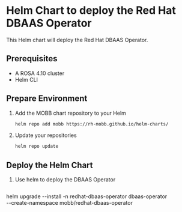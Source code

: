 # Helm Chart to deploy the Red Hat DBAAS Operator

This Helm chart will deploy the Red Hat DBAAS Operator.

## Prerequisites

* A ROSA 4.10 cluster
* Helm CLI

## Prepare Environment

1. Add the MOBB chart repository to your Helm

    ```bash
    helm repo add mobb https://rh-mobb.github.io/helm-charts/
    ```

1. Update your repositories

    ```bash
    helm repo update
    ```

## Deploy the Helm Chart


1. Use helm to deploy the DBAAS Operator

   ```bash
helm upgrade --install -n redhat-dbaas-operator dbaas-operator \
      --create-namespace mobb/redhat-dbaas-operator
   ```
